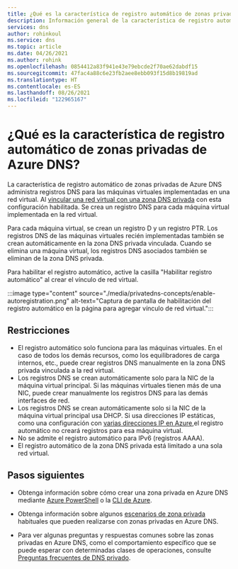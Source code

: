 ```yaml
---
title: ¿Qué es la característica de registro automático de zonas privadas de Azure DNS?
description: Información general de la característica de registro automático de zonas privadas de Azure DNS.
services: dns
author: rohinkoul
ms.service: dns
ms.topic: article
ms.date: 04/26/2021
ms.author: rohink
ms.openlocfilehash: 0854412a83f941e43e79ebcde2f70ae62dabdf15
ms.sourcegitcommit: 47fac4a88c6e23fb2aee8ebb093f15d8b19819ad
ms.translationtype: HT
ms.contentlocale: es-ES
ms.lasthandoff: 08/26/2021
ms.locfileid: "122965167"
---
```

# <a name="what-is-the-auto-registration-feature-in-azure-dns-private-zones"></a>¿Qué es la característica de registro automático de zonas privadas de Azure DNS?

La característica de registro automático de zonas privadas de Azure DNS administra registros DNS para las máquinas virtuales implementadas en una red virtual. Al [vincular una red virtual con una zona DNS privada](./private-dns-virtual-network-links.md) con esta configuración habilitada. Se crea un registro DNS para cada máquina virtual implementada en la red virtual. 

Para cada máquina virtual, se crean un registro D y un registro PTR. Los registros DNS de las máquinas virtuales recién implementadas también se crean automáticamente en la zona DNS privada vinculada. Cuando se elimina una máquina virtual, los registros DNS asociados también se eliminan de la zona DNS privada.

Para habilitar el registro automático, active la casilla "Habilitar registro automático" al crear el vínculo de red virtual.

:::image type="content" source="./media/privatedns-concepts/enable-autoregistration.png" alt-text="Captura de pantalla de habilitación del registro automático en la página para agregar vínculo de red virtual.":::

## <a name="restrictions"></a>Restricciones

* El registro automático solo funciona para las máquinas virtuales. En el caso de todos los demás recursos, como los equilibradores de carga internos, etc., puede crear registros DNS manualmente en la zona DNS privada vinculada a la red virtual.
* Los registros DNS se crean automáticamente solo para la NIC de la máquina virtual principal. Si las máquinas virtuales tienen más de una NIC, puede crear manualmente los registros DNS para las demás interfaces de red.
* Los registros DNS se crean automáticamente solo si la NIC de la máquina virtual principal usa DHCP. Si usa direcciones IP estáticas, como una configuración con [varias direcciones IP en Azure](../virtual-network/virtual-network-multiple-ip-addresses-portal.md#os-config),el registro automático no creará registros para esa máquina virtual.
* No se admite el registro automático para IPv6 (registros AAAA).
* El registro automático de la zona DNS privada está limitado a una sola red virtual.

## <a name="next-steps"></a>Pasos siguientes

* Obtenga información sobre cómo crear una zona privada en Azure DNS mediante [Azure PowerShell](./private-dns-getstarted-powershell.md) o la [CLI de Azure](./private-dns-getstarted-cli.md).

* Obtenga información sobre algunos [escenarios de zona privada](./private-dns-scenarios.md) habituales que pueden realizarse con zonas privadas en Azure DNS.

* Para ver algunas preguntas y respuestas comunes sobre las zonas privadas en Azure DNS, como el comportamiento específico que se puede esperar con determinadas clases de operaciones, consulte [Preguntas frecuentes de DNS privado](./dns-faq-private.yml).
